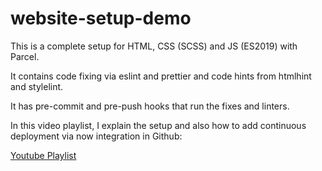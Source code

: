 # website-setup-demo

This is a complete setup for HTML, CSS (SCSS) and JS (ES2019) with Parcel.

It contains code fixing via eslint and prettier and code hints from htmlhint and stylelint.

It has pre-commit and pre-push hooks that run the fixes and linters.

In this video playlist, I explain the setup and also how to add continuous deployment via now integration in Github:

[Youtube Playlist](https://www.youtube.com/playlist?list=PL278OGfEI3joUt4C1phb0P3sSkofQ3dq4)
